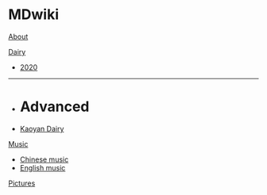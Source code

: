 # MDwiki

[About](index.md)

[Dairy]()

  * [2020](dairy/2020.md)
- - - -
  * # Advanced
  * [Kaoyan Dairy](dairy/kaoyandairy.md)

[Music]()

  * [Chinese music](music/chinesemusic.md)
  * [English music](music/englishmusic.md)

[Pictures](pictures/pictures.md)


<script src="https://polyfill.io/v3/polyfill.min.js?features=es6"></script>
<script id="MathJax-script" async src="https://cdn.jsdelivr.net/npm/mathjax@3/es5/tex-mml-chtml.js"></script>
